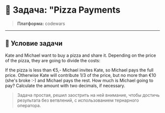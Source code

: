 # 🎯 Задача: "Pizza Payments


> **Платформа:** codewars

---

## 📝 Условие задачи

Kate and Michael want to buy a pizza and share it. Depending on the price of the pizza, they are going to divide the costs:

If the pizza is less than €5,- Michael invites Kate, so Michael pays the full price.
Otherwise Kate will contribute 1/3 of the price, but no more than €10 (she's broke :-) and Michael pays the rest.
How much is Michael going to pay? Calculate the amount with two decimals, if necessary.

> Задача простая, решил заострить на ней внимание, чтобы достичь результата без ветвлений, с использованием тернарного оператора.